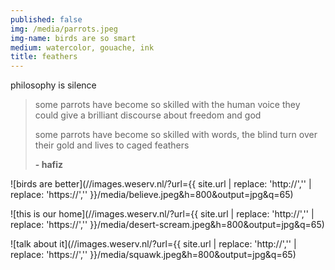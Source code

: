 ```yaml
---
published: false
img: /media/parrots.jpeg
img-name: birds are so smart
medium: watercolor, gouache, ink
title: feathers
---
```



philosophy is silence  
  
>  some parrots have become so skilled with the human voice they could give a brilliant discourse about freedom and god
>   
>  some parrots have become so skilled with words, the blind turn over their gold and lives to caged feathers
>   
>  **- hafiz**  
>   
  
![birds are better](//images.weserv.nl/?url={{ site.url | replace: 'http://','' | replace: 'https://','' }}/media/believe.jpeg&h=800&output=jpg&q=65)  
  
![this is our home](//images.weserv.nl/?url={{ site.url | replace: 'http://','' | replace: 'https://','' }}/media/desert-scream.jpeg&h=800&output=jpg&q=65)  
  
![talk about it](//images.weserv.nl/?url={{ site.url | replace: 'http://','' | replace: 'https://','' }}/media/squawk.jpeg&h=800&output=jpg&q=65)
